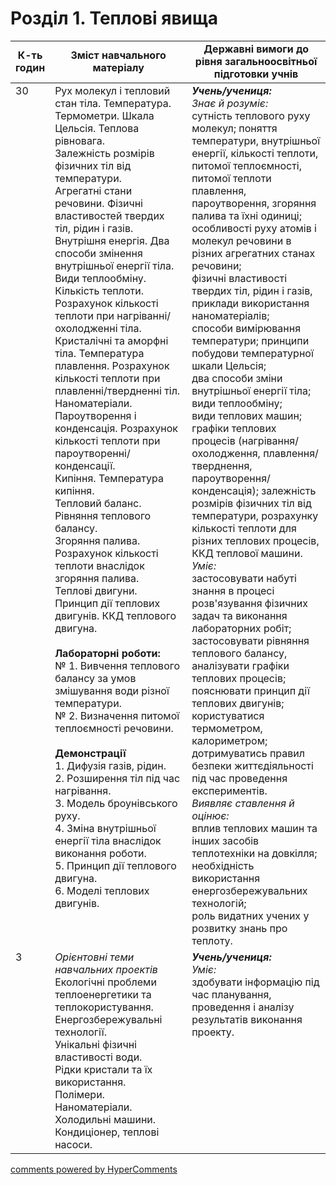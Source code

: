 <div id="hypercomments_widget" class="js-hypercomments-widget invisible"></div>

# Розділ 1. Теплові явища

<table>
  <tr>
    <td width="10%" align="center"><b>К-ть годин</b></td>
    <td width="45%" align="center"><b>Зміст навчального матеріалу</b></td>
    <td width="45%" align="center"><b>Державні вимоги до рівня загальноосвітньої підготовки учнів</b></td>
  </tr>
<tbody>
  <tr>
<td width="10%" style="vertical-align:top !important;">30</td>
    <td width="45%" style="vertical-align:top !important;">
Рух молекул і тепловий стан тіла. Температура. Термометри. Шкала Цельсія. Теплова рівновага.<br>
Залежність розмірів фізичних тіл від температури. <br>
Агрегатні стани речовини. Фізичні властивостей твердих тіл, рідин і газів. <br>
Внутрішня енергія. Два способи змінення внутрішньої енергії тіла. Види теплообміну. Кількість теплоти. Розрахунок кількості теплоти при нагріванні/охолодженні тіла. <br>
Кристалічні та аморфні тіла. Температура плавлення. Розрахунок кількості теплоти при плавленні/твердненні тіл. <br>
Наноматеріали.<br>
Пароутворення і конденсація. Розрахунок кількості теплоти при пароутворенні/конденсації.<br>
Кипіння. Температура кипіння. <br>
Тепловий баланс. Рівняння теплового балансу.<br>
Згоряння палива. Розрахунок кількості теплоти внаслідок згоряння палива. <br>
 Теплові двигуни. Принцип дії теплових двигунів. ККД теплового двигуна.  <br>
<br>
<b>Лабораторні роботи:</b><br>
№ 1. Вивчення теплового балансу за умов змішування води різної температури.<br>
№ 2. Визначення питомої теплоємності речовини.<br>
<br>
<b>Демонстрації</b><br>
1.   Дифузія газів, рідин.<br>
2.  Розширення тіл під час нагрівання.<br>
3.  Модель броунівського руху.<br>
4.  Зміна внутрішньої енергії тіла внаслідок виконання роботи.<br>
5.  Принцип дії теплового двигуна.<br>
6.   Моделі теплових двигунів.
</td>
    <td width="45%" style="vertical-align:top !important;">
<i><b>Учень/учениця:</b></i><br>
<i>Знає й розуміє:</i> <br>
сутність теплового руху молекул; поняття температури, внутрішньої енергії, кількості теплоти, питомої теплоємності, питомої теплоти плавлення, пароутворення, згоряння палива та їхні одиниці; <br>
особливості руху атомів i молекул речовини в різних агрегатних станах речовини; <br>
фізичні властивості твердих тіл, рідин і газів, приклади використання наноматеріалів;<br>
способи вимірювання температури; принципи побудови температурної шкали Цельсія;<br> 
два способи зміни внутрішньої енергії тіла; <br>
види теплообміну; <br>
види теплових машин; <br>
графіки теплових процесів (нагрівання/охолодження, плавлення/тверднення, пароутворення/конденсація); залежність розмірів фізичних тіл від температури, розрахунку кількості теплоти для різних теплових процесів, ККД теплової машини.<br>
<i>Уміє: </i><br>
застосовувати набуті знання в процесі розв'язування фізичних задач та виконання лабораторних робіт; застосовувати рівняння теплового балансу, аналізувати графіки теплових процесів; <br>
пояснювати принцип дії теплових двигунів; <br>
користуватися термометром, калориметром; <br>
дотримуватись правил безпеки життєдіяльності під час проведення експериментів.<br>
<i>Виявляє ставлення й  оцінює:</i> <br>
вплив теплових машин та інших засобів теплотехніки на довкілля; <br>
необхідність використання енергозбережувальних технологій; <br>
роль видатних учених у розвитку знань про теплоту.
</td>
  </tr>
  <tr>
<td width="10%" style="vertical-align:top !important;">3</td>
    <td width="45%" style="vertical-align:top !important;">
<i>Орієнтовні теми навчальних проектів</i><br>
Екологічні проблеми теплоенергетики та теплокористування. Енергозбережувальні технології.<br>
Унікальні фізичні властивості води. <br> 
Рідки кристали та їх використання. <br>
Полімери. <br>
Наноматеріали.<br>
Холодильні машини. Кондиціонер, теплові насоси.
</td>
    <td width="45%" style="vertical-align:top !important;">
<i><b>Учень/учениця:</b></i><br>
<i>Уміє: </i><br>
здобувати інформацію під час планування, проведення і аналізу результатів виконання проекту.
  </tr>  
</tbody>
</table>

<div class="js-hypercomments-container">
<a href="http://hypercomments.com" class="hc-link" title="comments widget">comments powered by HyperComments</a>
</div>